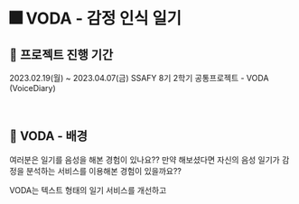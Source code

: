 
# 🎆 VODA - 감정 인식 일기 

## 💜 프로젝트 진행 기간

2023.02.19(월) ~ 2023.04.07(금)
SSAFY 8기 2학기 공통프로젝트 - VODA (VoiceDiary)

</br>

## 🎵 VODA - 배경

여러분은 일기를 음성을 해본 경험이 있나요?? 만약 해보셨다면 자신의 음성 일기가 감정을 분석하는 서비스를 이용해본 경험이 있을까요?? 

VODA는 텍스트 형태의 일기 서비스를 개선하고 



